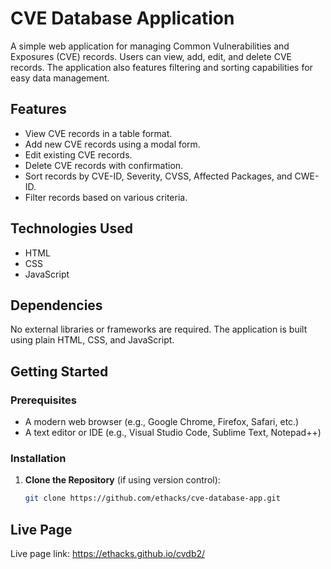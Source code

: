 # CVE Database Application

A simple web application for managing Common Vulnerabilities and Exposures (CVE) records. Users can view, add, edit, and delete CVE records. The application also features filtering and sorting capabilities for easy data management.

## Features

- View CVE records in a table format.
- Add new CVE records using a modal form.
- Edit existing CVE records.
- Delete CVE records with confirmation.
- Sort records by CVE-ID, Severity, CVSS, Affected Packages, and CWE-ID.
- Filter records based on various criteria.

## Technologies Used

- HTML
- CSS
- JavaScript

## Dependencies

No external libraries or frameworks are required. The application is built using plain HTML, CSS, and JavaScript.

## Getting Started

### Prerequisites

- A modern web browser (e.g., Google Chrome, Firefox, Safari, etc.)
- A text editor or IDE (e.g., Visual Studio Code, Sublime Text, Notepad++)

### Installation

1. **Clone the Repository** (if using version control):
   ```bash
   git clone https://github.com/ethacks/cve-database-app.git
## Live Page
Live page link: https://ethacks.github.io/cvdb2/
